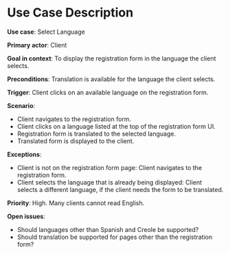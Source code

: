 # Use Case Description

**Use case**: Select Language

**Primary actor**: Client

**Goal in context**: To display the registration form in the language the client selects.

**Preconditions**: Translation is available for the language the client selects.

**Trigger**: Client clicks on an available language on the registration form.

**Scenario**:
- Client navigates to the registration form.
- Client clicks on a language listed at the top of the registration form UI.
- Registration form is translated to the selected language.
- Translated form is displayed to the client.

**Exceptions**:
- Client is not on the registration form page: Client navigates to the registration form.
- Client selects the language that is already being displayed: Client selects a different language, if the client needs the form to be translated.

**Priority**: High. Many clients cannot read English.


**Open issues**:
- Should languages other than Spanish and Creole be supported?
- Should translation be supported for pages other than the registration form?
